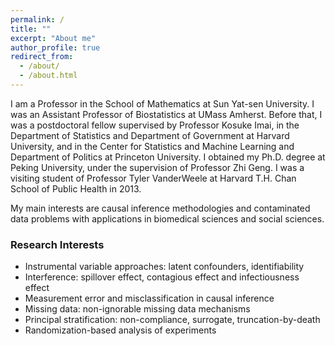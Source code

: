 ```yaml
---
permalink: /
title: ""
excerpt: "About me"
author_profile: true
redirect_from:
  - /about/
  - /about.html
---
```




I am a Professor in the School of Mathematics at Sun Yat-sen University. I was an Assistant Professor of Biostatistics at UMass Amherst. Before that, I was a postdoctoral fellow supervised by Professor Kosuke Imai, in the Department of Statistics and Department of Government at Harvard University, and in the Center for Statistics and Machine Learning and Department of Politics at Princeton University. I obtained my Ph.D. degree at Peking University, under the supervision of Professor Zhi Geng. I was a visiting student of Professor Tyler VanderWeele at Harvard T.H. Chan School of Public Health in 2013. 

My main interests are causal inference methodologies and contaminated data problems with applications in biomedical sciences and social sciences.




<!-- Contact 
======
715 North Pleasant Street, Amherst, MA 01003-9304
-->

### Research Interests
 - Instrumental variable approaches: latent confounders, identifiability
 - Interference: spillover effect, contagious effect and infectiousness effect
 - Measurement error and misclassification in causal inference
 - Missing data: non-ignorable missing data mechanisms
 - Principal stratification: non-compliance, surrogate, truncation-by-death
 - Randomization-based analysis of experiments






